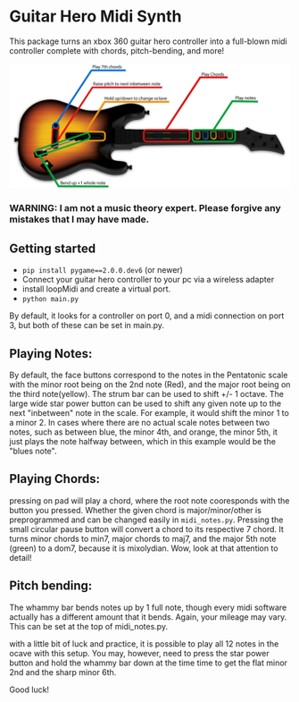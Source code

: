 # Guitar Hero Midi Synth
This package turns an xbox 360 guitar hero controller into a full-blown midi controller complete with chords, pitch-bending, and more!

![Controls](/controls.jpg)

### WARNING: I am not a music theory expert. Please forgive any mistakes that I may have made.

## Getting started
 * `pip install pygame==2.0.0.dev6` (or newer)
 * Connect your guitar hero controller to your pc via a wireless adapter
 * install loopMidi and create a virtual port.
 * `python main.py`

By default, it looks for a controller on port 0, and a midi connection on port 3, but both of these can be set in main.py.

## Playing Notes:
By default, the face buttons correspond to the notes in the Pentatonic scale with the minor root being on the 2nd note (Red), and the major root being on the third note(yellow). The strum bar can be used to shift +/- 1 octave. The large wide star power button can be used to shift any given note up to the next "inbetween" note in the scale. For example, it would shift the minor 1 to a minor 2. In cases where there are no actual scale notes between two notes, such as between blue, the minor 4th, and orange, the minor 5th, it just plays the note halfway between, which in this example would be the "blues note".


## Playing Chords:
pressing on pad will play a chord, where the root note cooresponds with the button you pressed. Whether the given chord is major/minor/other is preprogrammed and can be changed easily in `midi_notes.py`. Pressing the small circular pause button will convert a chord to its respective 7 chord. It turns minor chords to min7, major chords to maj7, and the major 5th note (green) to a dom7, because it is mixolydian. Wow, look at that attention to detail!

## Pitch bending:
The whammy bar bends notes up by 1 full note, though every midi software actually has a different amount that it bends. Again, your mileage may vary. This can be set at the top of midi_notes.py.


with a little bit of luck and practice, it is possible to play all 12 notes in the ocave with this setup. You may, however, need to press the star power button and hold the whammy bar down at the time time to get the flat minor 2nd and the sharp minor 6th.

Good luck!
